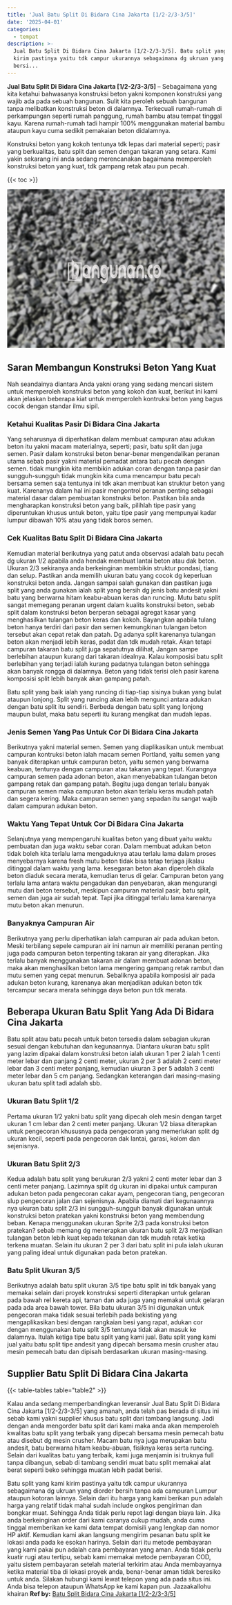 ```yaml
---
title: 'Jual Batu Split Di Bidara Cina Jakarta [1/2-2/3-3/5]'
date: '2025-04-01'
categories:
  - tempat
description: >-
  Jual Batu Split Di Bidara Cina Jakarta [1/2-2/3-3/5]. Batu split yang kami
  kirim pastinya yaitu tdk campur ukurannya sebagaimana dg ukruan yang diorder
  bersi...
---
```


**Jual Batu Split Di Bidara Cina Jakarta \[1/2-2/3-3/5\]** – Sebagaimana yang kita ketahui bahwasanya konstruksi beton yakni komponen konstruksi yang wajib ada pada sebuah bangunan. Sulit kita peroleh sebuah bangunan tanpa melibatkan konstruksi beton di dalamnya. Terkecuali rumah-rumah di perkampungan seperti rumah panggung, rumah bambu atau tempat tinggal kayu. Karena rumah-rumah tadi hampir 100% menggunakan material bambu ataupun kayu cuma sedikit pemakaian beton didalamnya.

Konstruksi beton yang kokoh tentunya tdk lepas dari material seperti; pasir yang berkualitas, batu split dan semen dengan takaran yang setara. Kami yakin sekarang ini anda sedang merencanakan bagaimana memperoleh konstruksi beton yang kuat, tdk gampang retak atau pun pecah.

{{< toc >}}

![Jual Batu Split Di Bidara Cina Jakarta [1/2-2/3-3/5]](/images/jual-batu-split-43.png)

## Saran Membangun Konstruksi Beton Yang Kuat

Nah seandainya diantara Anda yakni orang yang sedang mencari sistem untuk memperoleh konstruksi beton yang kokoh dan kuat, berikut ini kami akan jelaskan beberapa kiat untuk memperoleh kontruksi beton yang bagus cocok dengan standar ilmu sipil.

### Ketahui Kualitas Pasir Di Bidara Cina Jakarta

Yang seharusnya di diperhatikan dalam membuat campuran atau adukan beton itu yakni macam materialnya, seperti; pasir, batu split dan juga semen. Pasir dalam konstruksi beton benar-benar mengendalikan peranan utama sebab pasir yakni material pemadat antara batu pecah dengan semen. tidak mungkin kita membikin adukan coran dengan tanpa pasir dan sungguh-sungguh tidak mungkin kita cuma mencampur batu pecah bersama semen saja tentunya ini tdk akan membuat kan struktur beton yang kuat. Karenanya dalam hal ini pasir mengontrol peranan penting sebagai material dasar dalam pembuatan konstruksi beton. Pastikan bila anda mengharapkan konstruksi beton yang baik, pilihlah tipe pasir yang diperuntukan khusus untuk beton, yaitu tipe pasir yang mempunyai kadar lumpur dibawah 10% atau yang tidak boros semen.

### Cek Kualitas Batu Split Di Bidara Cina Jakarta

Kemudian material berikutnya yang patut anda observasi adalah batu pecah dg ukuran 1/2 apabila anda hendak membuat lantai beton atau dak beton. Ukuran 2/3 sekiranya anda berkeinginan membikin struktur pondasi, tiang dan selup. Pastikan anda memilih ukuran batu yang cocok dg keperluan konstruksi beton anda. Jangan sampai salah gunakan dan pastikan juga split yang anda gunakan ialah split yang bersih dg jenis batu andesit yakni batu yang berwarna hitam keabu-abuan keras dan runcing. Mutu batu split sangat memegang peranan urgent dalam kualits konstruksi beton, sebab split dalam konstruksi beton berperan sebagai agregat kasar yang menghasilkan tulangan beton keras dan kokoh. Bayangkan apabila tulang beton hanya terdiri dari pasir dan semen kemungkinan tulangan beton tersebut akan cepat retak dan patah. Dg adanya split karenanya tulangan beton akan menjadi lebih keras, padat dan tdk mudah retak. Akan tetapi campuran takaran batu split juga sepatutnya dilihat, Jangan sampe berlebihan ataupun kurang dari takaran idealnya. Kalau komposisi batu split berlebihan yang terjadi ialah kurang padatnya tulangan beton sehingga akan banyak rongga di dalamnya. Beton yang tidak terisi oleh pasir karena komposisi split lebih banyak akan gampang patah.

Batu split yang baik ialah yang runcing di tiap-tiap sisinya bukan yang bulat ataupun lonjong. Split yang runcing akan lebih mengunci antara adukan dengan batu split itu sendiri. Berbeda dengan batu split yang lonjong maupun bulat, maka batu seperti itu kurang mengikat dan mudah lepas.

### Jenis Semen Yang Pas Untuk Cor Di Bidara Cina Jakarta

Berikutnya yakni material semen. Semen yang diaplikasikan untuk membuat campuran kontruksi beton ialah macam semen Portland, yaitu semen yang banyak diterapkan untuk campuran beton, yaitu semen yang berwarna keabuan, tentunya dengan campuran atau takaran yang tepat. Kurangnya campuran semen pada adonan beton, akan menyebabkan tulangan beton gampang retak dan gampang patah. Begitu juga dengan terlalu banyak campuran semen maka campuran beton akan terlalu keras mudah patah dan segera kering. Maka campuran semen yang sepadan itu sangat wajib dalam campuran adukan beton.

### Waktu Yang Tepat Untuk Cor Di Bidara Cina Jakarta

Selanjutnya yang mempengaruhi kualitas beton yang dibuat yaitu waktu pembuatan dan juga waktu sebar coran. Dalam membuat adukan beton tidak boleh kita terlalu lama mengaduknya atau terlalu lama dalam proses menyebarnya karena fresh mutu beton tidak bisa tetap terjaga jikalau ditinggal dalam waktu yang lama. kesegaran beton akan diperoleh dikala beton diaduk secara merata, kemudian terus di gelar. Campuran beton yang terlalu lama antara waktu pengadukan dan penyebaran, akan mengurangi mutu dari beton tersebut, meskipun campuran material pasir, batu split, semen dan juga air sudah tepat. Tapi jika ditinggal terlalu lama karenanya mutu beton akan menurun.

### Banyaknya Campuran Air

Berikutnya yang perlu diperhatikan ialah campuran air pada adukan beton. Meski terbilang sepele campuran air ini namun air memiliki peranan penting juga pada campuran beton terpenting takaran air yang diterapkan. Jika terlalu banyak menggunakan takaran air dalam membuat adonan beton, maka akan menghasilkan beton lama mengering gampang retak rambut dan mutu semen yang cepat menurun. Sebaliknya apabila komposisi air pada adukan beton kurang, karenanya akan menjadikan adukan beton tdk tercampur secara merata sehingga daya beton pun tdk merata.

## Beberapa Ukuran Batu Split Yang Ada Di Bidara Cina Jakarta

Batu split atau batu pecah untuk beton tersedia dalam sebagian ukuran sesuai dengan kebutuhan dan kegunaannya. Diantara ukuran batu split yang lazim dipakai dalam konstruksi beton ialah ukuran 1 per 2 ialah 1 centi meter lebar dan panjang 2 centi meter, ukuran 2 per 3 adalah 2 centi meter lebar dan 3 centi meter panjang, kemudian ukuran 3 per 5 adalah 3 centi meter lebar dan 5 cm panjang. Sedangkan keterangan dari masing-masing ukuran batu split tadi adalah sbb.

### Ukuran Batu Split 1/2

Pertama ukuran 1/2 yakni batu split yang dipecah oleh mesin dengan target ukuran 1 cm lebar dan 2 centi meter panjang. Ukuran 1/2 biasa diterapkan untuk pengecoran khususnya pada pengecoran yang memerlukan split dg ukuran kecil, seperti pada pengecoran dak lantai, garasi, kolom dan sejenisnya.

### Ukuran Batu Split 2/3

Kedua adalah batu split yang berukuran 2/3 yakni 2 centi meter lebar dan 3 centi meter panjang. Lazimnya split dg ukuran ini dipakai untuk campuran adukan beton pada pengecoran cakar ayam, pengecoran tiang, pengecoran slup pengecoran jalan dan sejenisnya. Apabila diamati dari kegunaannya nya ukuran batu split 2/3 ini sungguh-sungguh banyak digunakan untuk konstruksi beton pratekan yakni konstruksi beton yang membendung beban. Kenapa menggunakan ukuran Sprite 2/3 pada konstruksi beton pratekan? sebab memang dg menerapkan ukuran batu split 2/3 menjadikan tulangan beton lebih kuat kepada tekanan dan tdk mudah retak ketika terkena muatan. Selain itu ukuran 2 per 3 dari batu split ini pula ialah ukuran yang paling ideal untuk digunakan pada beton pratekan.

### Batu Split Ukuran 3/5

Berikutnya adalah batu split ukuran 3/5 tipe batu split ini tdk banyak yang memakai selain dari proyek konstruksi seperti diterapkan untuk gelaran pada bawah rel kereta api, taman dan ada juga yang memakai untuk gelaran pada ada area bawah tower. Bila batu ukuran 3/5 ini digunakan untuk pengecoran maka tidak sesuai terlebih pada bekisting yang mengaplikasikan besi dengan rangkaian besi yang rapat, adukan cor dengan menggunakan batu split 3/5 tentunya tidak akan masuk ke dalamnya. Itulah ketiga tipe batu split yang kami jual. Batu split yang kami jual yaitu batu split tipe andesit yang dipecah bersama mesin crusher atau mesin pemecah batu dan dipisah berdasarkan ukuran masing-masing.

## Supplier Batu Split Di Bidara Cina Jakarta

{{< table-tables table="table2" >}}

Kalau anda sedang memperbandingkan leveransir Jual Batu Split Di Bidara Cina Jakarta \[1/2-2/3-3/5\] yang amanah, anda telah pas berada di situs ini sebab kami yakni supplier khusus batu split dari tambang langsung. Jadi dengan anda mengorder batu split dari kami maka anda akan memperoleh kwalitas batu split yang terbaik yang dipecah bersama mesin pemecah batu atau disebut dg mesin crusher. Macam batu nya juga merupakan batu andesit, batu berwarna hitam keabu-abuan, fisiknya keras serta runcing. Selain dari kualitas batu yang terbaik, kami juga menjamin isi truknya full tanpa dibangun, sebab di tambang sendiri muat batu split memakai alat berat seperti beko sehingga muatan lebih padat berisi.

Batu split yang kami kirim pastinya yaitu tdk campur ukurannya sebagaimana dg ukruan yang diorder bersih tanpa ada campuran Lumpur ataupun kotoran lainnya. Selain dari itu harga yang kami berikan pun adalah harga yang relatif tidak mahal sudah include ongkos pengiriman dan bongkar muat. Sehingga Anda tidak perlu repot lagi dengan biaya lain. Jika anda berkeinginan order dari kami caranya cukup mudah, anda cuma tinggal memberikan ke kami data tempat domisili yang lengkap dan nomor HP aktif. Kemudian kami akan langsung mengirim pesanan batu split ke lokasi anda pada ke esokan harinya. Selain dari itu metode pembayaran yang kami pakai pun adalah cara pembayaran yang aman. Anda tidak perlu kuatir rugi atau tertipu, sebab kami memakai metode pembayaran COD, yaitu sistem pembayaran setelah material terkirim atau Anda membayarnya ketika material tiba di lokasi proyek anda, benar-benar aman tidak beresiko untuk anda. Silakan hubungi kami lewat telepon yang ada pada situs ini. Anda bisa telepon ataupun WhatsApp ke kami kapan pun. Jazaakallohu khairan
**Ref by:** [Batu Split Bidara Cina Jakarta [1/2-2/3-3/5]](https://id.wikipedia.org/wiki/Batu)

